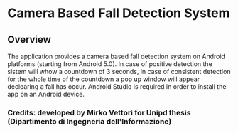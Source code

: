 # Camera Based Fall Detection System

## Overview
The application provides a camera based fall detection system on Android platforms (starting from Android 5.0).
In case of positive detection the sistem will whow a countdown of 3 seconds, in case of consistent detection for the whole time of the countdown a pop up window will appear declearing a fall has occur.
Android Studio is required in order to install the app on an Android device.

### Credits: developed by Mirko Vettori for Unipd thesis (Dipartimento di Ingegneria dell'Informazione)
